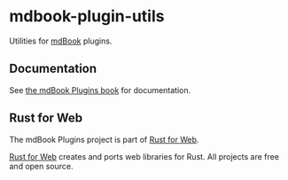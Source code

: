# mdbook-plugin-utils

Utilities for [mdBook](https://rust-lang.github.io/mdBook/) plugins.

## Documentation

See [the mdBook Plugins book](https://mdbook-plugins.rustforweb.org/) for documentation.

## Rust for Web

The mdBook Plugins project is part of [Rust for Web](https://github.com/RustForWeb).

[Rust for Web](https://github.com/RustForWeb) creates and ports web libraries for Rust. All projects are free and open source.
